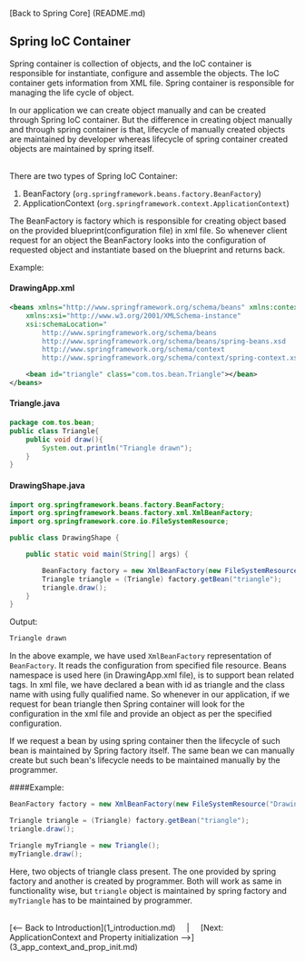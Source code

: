 [Back to Spring Core] (README.md)

## Spring IoC Container


Spring container is collection of objects, and the IoC container is responsible for instantiate, configure and assemble the objects. The IoC container gets information from XML file. Spring container is responsible for managing the life cycle of object.

In our application we can create object manually and can be created through Spring IoC container. But the difference in creating object manually and through spring container is that, lifecycle of manually created objects are maintained by developer whereas lifecycle of spring container created objects are maintained by spring itself.<br><br>

There are two types of Spring IoC Container:

1. BeanFactory (`org.springframework.beans.factory.BeanFactory`)
2. ApplicationContext (`org.springframework.context.ApplicationContext`)

The BeanFactory is factory which is responsible for creating object based on the provided blueprint(configuration file) in xml file. So whenever client request for an object the BeanFactory looks into the configuration of requested object and instantiate based on the blueprint and returns back.

Example:

#### DrawingApp.xml

```xml
<beans xmlns="http://www.springframework.org/schema/beans" xmlns:context="http://www.springframework.org/schema/context"
	xmlns:xsi="http://www.w3.org/2001/XMLSchema-instance"
	xsi:schemaLocation="
        http://www.springframework.org/schema/beans
        http://www.springframework.org/schema/beans/spring-beans.xsd
        http://www.springframework.org/schema/context
        http://www.springframework.org/schema/context/spring-context.xsd">

    <bean id="triangle" class="com.tos.bean.Triangle"></bean>
</beans>    
```

#### Triangle.java

```java
package com.tos.bean;
public class Triangle{
    public void draw(){
        System.out.println("Triangle drawn");
    }
}
```
#### DrawingShape.java

```java 
import org.springframework.beans.factory.BeanFactory;
import org.springframework.beans.factory.xml.XmlBeanFactory;
import org.springframework.core.io.FileSystemResource;

public class DrawingShape {

	public static void main(String[] args) {

		BeanFactory factory = new XmlBeanFactory(new FileSystemResource("DrawingApp.xml"));
		Triangle triangle = (Triangle) factory.getBean("triangle");
		triangle.draw();
	}
}
```

Output:

```java
Triangle drawn
```

In the above example, we have used `XmlBeanFactory`  representation of `BeanFactory`. It reads the configuration from specified file resource. Beans namespace is used here (in DrawingApp.xml file), is to support bean related tags. In xml file, we have declared a bean with id as triangle and the class name with using fully qualified name. So whenever in our application, if we request for bean triangle then Spring container will look for the configuration in the xml file and provide an object as per the specified configuration.

If we request a bean by using spring container then the lifecycle of such bean is maintained by Spring factory itself. The same bean we can manually create but such bean's lifecycle needs to be maintained manually by the programmer.

####Example:

```java
BeanFactory factory = new XmlBeanFactory(new FileSystemResource("DrawingApp.xml"));

Triangle triangle = (Triangle) factory.getBean("triangle");
triangle.draw();

Triangle myTriangle = new Triangle();
myTriangle.draw();
```

Here, two objects of triangle class present. The one provided by spring factory and another is created by programmer. Both will work as same in functionality wise, but `triangle` object is maintained by spring factory and `myTriangle` has to be maintained by programmer.

<br>
[<-- Back to Introduction](1_introduction.md) &nbsp;&nbsp;&nbsp;&nbsp;|&nbsp;&nbsp;&nbsp;&nbsp; [Next: ApplicationContext and Property initialization -->](3_app_context_and_prop_init.md)
<br>